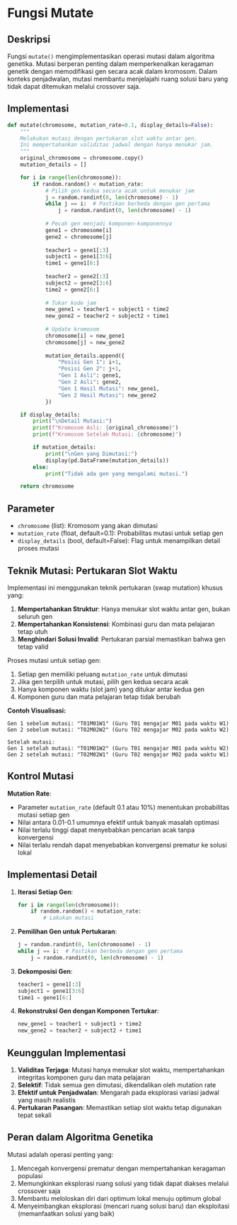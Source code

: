 # Fungsi Mutate

## Deskripsi

Fungsi `mutate()` mengimplementasikan operasi mutasi dalam algoritma genetika. Mutasi berperan penting dalam memperkenalkan keragaman genetik dengan memodifikasi gen secara acak dalam kromosom. Dalam konteks penjadwalan, mutasi membantu menjelajahi ruang solusi baru yang tidak dapat ditemukan melalui crossover saja.

## Implementasi

```python
def mutate(chromosome, mutation_rate=0.1, display_details=False):
    """
    Melakukan mutasi dengan pertukaran slot waktu antar gen.
    Ini mempertahankan validitas jadwal dengan hanya menukar jam.
    """
    original_chromosome = chromosome.copy()
    mutation_details = []

    for i in range(len(chromosome)):
        if random.random() < mutation_rate:
            # Pilih gen kedua secara acak untuk menukar jam
            j = random.randint(0, len(chromosome) - 1)
            while j == i:  # Pastikan berbeda dengan gen pertama
                j = random.randint(0, len(chromosome) - 1)
            
            # Pecah gen menjadi komponen-komponennya
            gene1 = chromosome[i]
            gene2 = chromosome[j]
            
            teacher1 = gene1[:3]
            subject1 = gene1[3:6]
            time1 = gene1[6:]
            
            teacher2 = gene2[:3]
            subject2 = gene2[3:6] 
            time2 = gene2[6:]
            
            # Tukar kode jam
            new_gene1 = teacher1 + subject1 + time2
            new_gene2 = teacher2 + subject2 + time1
            
            # Update kromosom
            chromosome[i] = new_gene1
            chromosome[j] = new_gene2
            
            mutation_details.append({
                "Posisi Gen 1": i+1,
                "Posisi Gen 2": j+1,
                "Gen 1 Asli": gene1,
                "Gen 2 Asli": gene2,
                "Gen 1 Hasil Mutasi": new_gene1,
                "Gen 2 Hasil Mutasi": new_gene2
            })

    if display_details:
        print("\nDetail Mutasi:")
        print(f"Kromosom Asli: {original_chromosome}")
        print(f"Kromosom Setelah Mutasi: {chromosome}")

        if mutation_details:
            print("\nGen yang Dimutasi:")
            display(pd.DataFrame(mutation_details))
        else:
            print("Tidak ada gen yang mengalami mutasi.")

    return chromosome
```

## Parameter

- `chromosome` (list): Kromosom yang akan dimutasi
- `mutation_rate` (float, default=0.1): Probabilitas mutasi untuk setiap gen
- `display_details` (bool, default=False): Flag untuk menampilkan detail proses mutasi

## Teknik Mutasi: Pertukaran Slot Waktu

Implementasi ini menggunakan teknik pertukaran (swap mutation) khusus yang:

1. **Mempertahankan Struktur**: Hanya menukar slot waktu antar gen, bukan seluruh gen
2. **Mempertahankan Konsistensi**: Kombinasi guru dan mata pelajaran tetap utuh
3. **Menghindari Solusi Invalid**: Pertukaran parsial memastikan bahwa gen tetap valid

Proses mutasi untuk setiap gen:

1. Setiap gen memiliki peluang `mutation_rate` untuk dimutasi
2. Jika gen terpilih untuk mutasi, pilih gen kedua secara acak
3. Hanya komponen waktu (slot jam) yang ditukar antar kedua gen
4. Komponen guru dan mata pelajaran tetap tidak berubah

**Contoh Visualisasi:**

```
Gen 1 sebelum mutasi: "T01M01W1" (Guru T01 mengajar M01 pada waktu W1)
Gen 2 sebelum mutasi: "T02M02W2" (Guru T02 mengajar M02 pada waktu W2)

Setelah mutasi:
Gen 1 setelah mutasi: "T01M01W2" (Guru T01 mengajar M01 pada waktu W2)
Gen 2 setelah mutasi: "T02M02W1" (Guru T02 mengajar M02 pada waktu W1)
```

## Kontrol Mutasi

**Mutation Rate**:

- Parameter `mutation_rate` (default 0.1 atau 10%) menentukan probabilitas mutasi setiap gen
- Nilai antara 0.01-0.1 umumnya efektif untuk banyak masalah optimasi
- Nilai terlalu tinggi dapat menyebabkan pencarian acak tanpa konvergensi
- Nilai terlalu rendah dapat menyebabkan konvergensi prematur ke solusi lokal

## Implementasi Detail

1. **Iterasi Setiap Gen**:

   ```python
   for i in range(len(chromosome)):
       if random.random() < mutation_rate:
           # Lakukan mutasi
   ```

2. **Pemilihan Gen untuk Pertukaran**:

   ```python
   j = random.randint(0, len(chromosome) - 1)
   while j == i:  # Pastikan berbeda dengan gen pertama
       j = random.randint(0, len(chromosome) - 1)
   ```

3. **Dekomposisi Gen**:

   ```python
   teacher1 = gene1[:3]
   subject1 = gene1[3:6]
   time1 = gene1[6:]
   ```

4. **Rekonstruksi Gen dengan Komponen Tertukar**:

   ```python
   new_gene1 = teacher1 + subject1 + time2
   new_gene2 = teacher2 + subject2 + time1
   ```

## Keunggulan Implementasi

1. **Validitas Terjaga**: Mutasi hanya menukar slot waktu, mempertahankan integritas komponen guru dan mata pelajaran
2. **Selektif**: Tidak semua gen dimutasi, dikendalikan oleh mutation rate
3. **Efektif untuk Penjadwalan**: Mengarah pada eksplorasi variasi jadwal yang masih realistis
4. **Pertukaran Pasangan**: Memastikan setiap slot waktu tetap digunakan tepat sekali

## Peran dalam Algoritma Genetika

Mutasi adalah operasi penting yang:

1. Mencegah konvergensi prematur dengan mempertahankan keragaman populasi
2. Memungkinkan eksplorasi ruang solusi yang tidak dapat diakses melalui crossover saja
3. Membantu meloloskan diri dari optimum lokal menuju optimum global
4. Menyeimbangkan eksplorasi (mencari ruang solusi baru) dan eksploitasi (memanfaatkan solusi yang baik)
